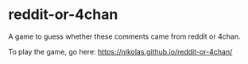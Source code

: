 # reddit-or-4chan
A game to guess whether these comments came from reddit or 4chan.

To play the game, go here: https://nikolas.github.io/reddit-or-4chan/
